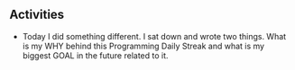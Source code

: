 ## Activities
- Today I did something different. I sat down and wrote two things. What is my WHY behind this Programming Daily Streak and what is my biggest GOAL in the future related to it.
